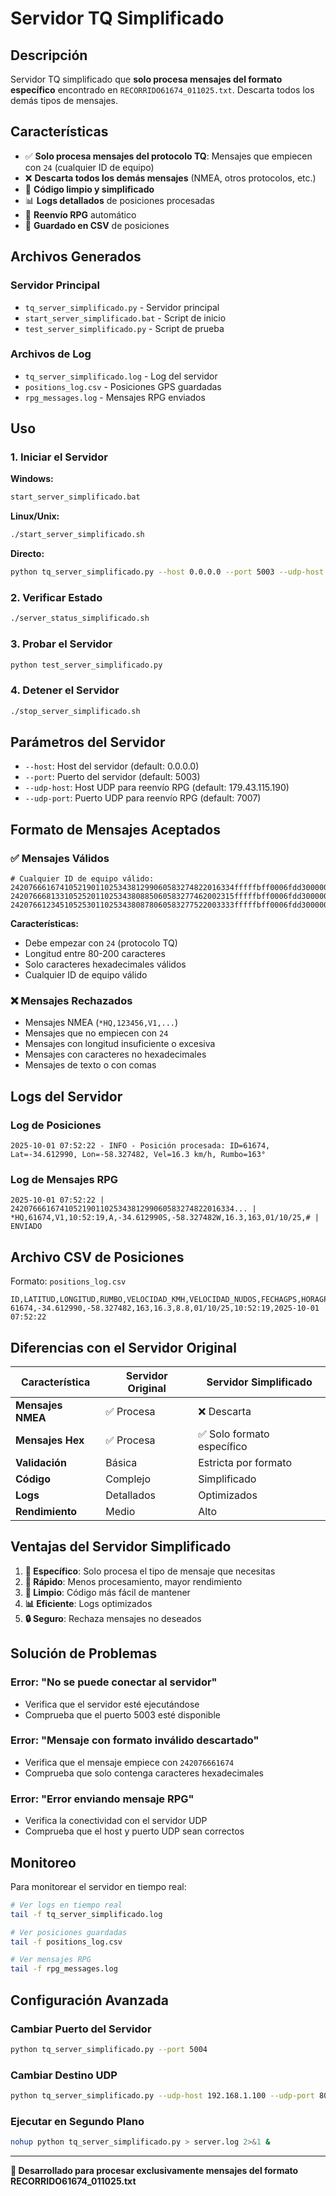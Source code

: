 # Servidor TQ Simplificado

## Descripción

Servidor TQ simplificado que **solo procesa mensajes del formato específico** encontrado en `RECORRIDO61674_011025.txt`. Descarta todos los demás tipos de mensajes.

## Características

- ✅ **Solo procesa mensajes del protocolo TQ**: Mensajes que empiecen con `24` (cualquier ID de equipo)
- ❌ **Descarta todos los demás mensajes** (NMEA, otros protocolos, etc.)
- 🔧 **Código limpio y simplificado**
- 📊 **Logs detallados** de posiciones procesadas
- 🎯 **Reenvío RPG** automático
- 📁 **Guardado en CSV** de posiciones

## Archivos Generados

### Servidor Principal
- `tq_server_simplificado.py` - Servidor principal
- `start_server_simplificado.bat` - Script de inicio
- `test_server_simplificado.py` - Script de prueba

### Archivos de Log
- `tq_server_simplificado.log` - Log del servidor
- `positions_log.csv` - Posiciones GPS guardadas
- `rpg_messages.log` - Mensajes RPG enviados

## Uso

### 1. Iniciar el Servidor

**Windows:**
```bash
start_server_simplificado.bat
```

**Linux/Unix:**
```bash
./start_server_simplificado.sh
```

**Directo:**
```bash
python tq_server_simplificado.py --host 0.0.0.0 --port 5003 --udp-host 179.43.115.190 --udp-port 7007
```

### 2. Verificar Estado
```bash
./server_status_simplificado.sh
```

### 3. Probar el Servidor
```bash
python test_server_simplificado.py
```

### 4. Detener el Servidor
```bash
./stop_server_simplificado.sh
```

## Parámetros del Servidor

- `--host`: Host del servidor (default: 0.0.0.0)
- `--port`: Puerto del servidor (default: 5003)
- `--udp-host`: Host UDP para reenvío RPG (default: 179.43.115.190)
- `--udp-port`: Puerto UDP para reenvío RPG (default: 7007)

## Formato de Mensajes Aceptados

### ✅ Mensajes Válidos
```
# Cualquier ID de equipo válido:
24207666167410521901102534381299060583274822016334fffffbff0006fdd300000000000000df54000000
24207666813310525201102534380885060583277462002315fffffbff0006fdd300000000000000df54000001
24207661234510525301102534380878060583277522003333fffffbff0006fdd300000000000000df54000002
```

**Características:**
- Debe empezar con `24` (protocolo TQ)
- Longitud entre 80-200 caracteres
- Solo caracteres hexadecimales válidos
- Cualquier ID de equipo válido

### ❌ Mensajes Rechazados
- Mensajes NMEA (`*HQ,123456,V1,...`)
- Mensajes que no empiecen con `24`
- Mensajes con longitud insuficiente o excesiva
- Mensajes con caracteres no hexadecimales
- Mensajes de texto o con comas

## Logs del Servidor

### Log de Posiciones
```
2025-10-01 07:52:22 - INFO - Posición procesada: ID=61674, Lat=-34.612990, Lon=-58.327482, Vel=16.3 km/h, Rumbo=163°
```

### Log de Mensajes RPG
```
2025-10-01 07:52:22 | 24207666167410521901102534381299060583274822016334... | *HQ,61674,V1,10:52:19,A,-34.612990S,-58.327482W,16.3,163,01/10/25,# | ENVIADO
```

## Archivo CSV de Posiciones

Formato: `positions_log.csv`
```csv
ID,LATITUD,LONGITUD,RUMBO,VELOCIDAD_KMH,VELOCIDAD_NUDOS,FECHAGPS,HORAGPS,FECHARECIBIDO
61674,-34.612990,-58.327482,163,16.3,8.8,01/10/25,10:52:19,2025-10-01 07:52:22
```

## Diferencias con el Servidor Original

| Característica | Servidor Original | Servidor Simplificado |
|---|---|---|
| **Mensajes NMEA** | ✅ Procesa | ❌ Descarta |
| **Mensajes Hex** | ✅ Procesa | ✅ Solo formato específico |
| **Validación** | Básica | Estricta por formato |
| **Código** | Complejo | Simplificado |
| **Logs** | Detallados | Optimizados |
| **Rendimiento** | Medio | Alto |

## Ventajas del Servidor Simplificado

1. **🎯 Específico**: Solo procesa el tipo de mensaje que necesitas
2. **🚀 Rápido**: Menos procesamiento, mayor rendimiento
3. **🧹 Limpio**: Código más fácil de mantener
4. **📊 Eficiente**: Logs optimizados
5. **🔒 Seguro**: Rechaza mensajes no deseados

## Solución de Problemas

### Error: "No se puede conectar al servidor"
- Verifica que el servidor esté ejecutándose
- Comprueba que el puerto 5003 esté disponible

### Error: "Mensaje con formato inválido descartado"
- Verifica que el mensaje empiece con `242076661674`
- Comprueba que solo contenga caracteres hexadecimales

### Error: "Error enviando mensaje RPG"
- Verifica la conectividad con el servidor UDP
- Comprueba que el host y puerto UDP sean correctos

## Monitoreo

Para monitorear el servidor en tiempo real:

```bash
# Ver logs en tiempo real
tail -f tq_server_simplificado.log

# Ver posiciones guardadas
tail -f positions_log.csv

# Ver mensajes RPG
tail -f rpg_messages.log
```

## Configuración Avanzada

### Cambiar Puerto del Servidor
```bash
python tq_server_simplificado.py --port 5004
```

### Cambiar Destino UDP
```bash
python tq_server_simplificado.py --udp-host 192.168.1.100 --udp-port 8000
```

### Ejecutar en Segundo Plano
```bash
nohup python tq_server_simplificado.py > server.log 2>&1 &
```

---

**🔧 Desarrollado para procesar exclusivamente mensajes del formato RECORRIDO61674_011025.txt**
